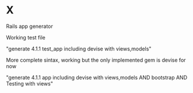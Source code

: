 X
=

Rails app generator

Working test file

"generate 4.1.1 test_app including devise with views,models"

More complete sintax, working but the only implemented gem is devise for now

"generate 4.1.1 app including devise with views,models AND bootstrap AND Testing with views"
